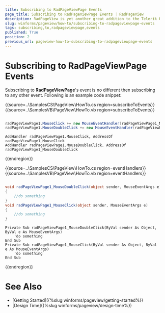 ```yaml
---
title: Subscribing to RadPageViewPage Events
page_title: Subscribing to RadPageViewPage Events | RadPageView
description: RadPageView is yet another great addition to the Telerik UI for for WinForms suite. As the name implies, this control layouts pages of subcontrols in different views.
slug: winforms/pageview/how-to/subscribing-to-radpageviewpage-events
tags: subscribing,to,radpageviewpage,events
published: True
position: 2
previous_url: pageview-how-to-subscribing-to-radpageviewpage-events
---
```


# Subscribing to RadPageViewPage Events

Subscribing to **RadPageViewPage**'s event is no different then subscribing to any other event. Following is an example code snippet:

{{source=..\SamplesCS\PageView\HowTo.cs region=subscribeToEvents}} 
{{source=..\SamplesVB\PageView\HowTo.vb region=subscribeToEvents}}

````C#
            
radPageViewPage1.MouseClick += new MouseEventHandler(radPageViewPage1_MouseClick);
radPageViewPage1.MouseDoubleClick += new MouseEventHandler(radPageViewPage1_MouseDoubleClick);

````
````VB.NET
AddHandler radPageViewPage1.MouseClick, AddressOf radPageViewPage1_MouseClick
AddHandler radPageViewPage1.MouseDoubleClick, AddressOf radPageViewPage1_MouseDoubleClick

````

{{endregion}} 

{{source=..\SamplesCS\PageView\HowTo.cs region=eventHandlers}} 
{{source=..\SamplesVB\PageView\HowTo.vb region=eventHandlers}} 

````C#
 
void radPageViewPage1_MouseDoubleClick(object sender, MouseEventArgs e)
{
    //do something
}
void radPageViewPage1_MouseClick(object sender, MouseEventArgs e)
{
    //do something
}

````
````VB.NET
Private Sub radPageViewPage1_MouseDoubleClick(ByVal sender As Object, ByVal e As MouseEventArgs)
    'do something
End Sub
Private Sub radPageViewPage1_MouseClick(ByVal sender As Object, ByVal e As MouseEventArgs)
    'do something
End Sub

````

{{endregion}} 

# See Also

* [Getting Started]({%slug winforms/pageview/getting-started%})	
* [Design Time]({%slug winforms/pageview/design-time%})	



